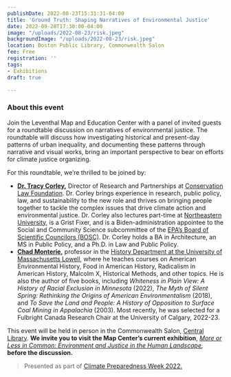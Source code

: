 ```yaml
---
publishDate: 2022-08-23T15:31:31-04:00
title: 'Ground Truth: Shaping Narratives of Environmental Justice'
date: 2022-09-28T17:30:00-04:00
image: "/uploads/2022-08-23/risk.jpeg"
backgroundImage: "/uploads/2022-08-23/risk.jpeg"
location: Boston Public Library, Commonwealth Salon
fee: Free
registration: ''
tags:
- Exhibitions
draft: true

---
```

### About this event

Join the Leventhal Map and Education Center with a panel of invited guests for a roundtable discussion on narratives of environmental justice. The roundtable will discuss how investigating historical and present-day patterns of urban inequality, and documenting these patterns through narrative and visual works, bring an important perspective to bear on efforts for climate justice organizing.

For this roundtable, we’re thrilled to be joined by:

* [**Dr. Tracy Corley**](https://www.clf.org/about/our-team/tracy-corley/)**,** Director of Research and Partnerships at [Conservation Law Foundation](https://www.clf.org/). Dr. Corley brings experience in research, public policy, law, and sustainability to the new role and thrives on bringing people together to tackle the complex issues that drive climate action and environmental justice. Dr. Corley also lectures part-time at [Northeastern University](https://www.northeastern.edu/), is a Grist Fixer, and is a Biden-administration appointee to the Social and Community Science subcommittee of the [EPA’s Board of Scientific Councilors (BOSC)](https://www.epa.gov/bosc). Dr. Corley holds a BA in Architecture, an MS in Public Policy, and a Ph.D. in Law and Public Policy.
* [**Chad Monterie**](https://www.uml.edu/fahss/history/faculty/montrie-chad.aspx)**,** professor in the [History Department at the University of Massachusetts Lowell](https://www.uml.edu/fahss/history/), where he teaches courses on American Environmental History, Food in American History, Radicalism in American History, Malcolm X, Historical Methods, and other topics. He is also the author of five books, including _Whiteness in Plain View: A History of Racial Exclusion in Minnesota_ (2022), _The Myth of Silent Spring: Rethinking the Origins of American Environmentalism_ (2018), and _To Save the Land and People: A History of Opposition to Surface Coal Mining in Appalachia_ (2003). Most recently, he was selected for a Fulbright Canada Research Chair at the University of Calgary, 2022-23.

This event will be held in person in the Commonwealth Salon, [Central Library](https://www.bpl.org/locations/3/). **We invite you to visit the Map Center’s current exhibition**, [_More or Less in Common: Environment and Justice in the Human Landscape_](https://www.leventhalmap.org/digital-exhibitions/more-or-less-in-common/)_,_ **before the discussion.**

> Presented as part of [Climate Preparedness Week 2022.](https://www.climatecrew.org/climate_prep_week_2022?locale=en)